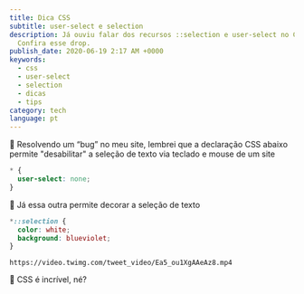 ```yaml
---
title: Dica CSS
subtitle: user-select e selection
description: Já ouviu falar dos recursos ::selection e user-select no CSS?
  Confira esse drop.
publish_date: 2020-06-19 2:17 AM +0000
keywords:
  - css
  - user-select
  - selection
  - dicas
  - tips
category: tech
language: pt
---
```


🤯 Resolvendo um “bug” no meu site, lembrei que a declaração CSS abaixo permite "desabilitar" a seleção de texto via teclado e mouse de um site

```css
* {
  user-select: none;
}
```

🤩 Já essa outra permite decorar a seleção de texto

```css
*::selection {
  color: white;
  background: blueviolet;
}
```

```video
https://video.twimg.com/tweet_video/Ea5_ou1XgAAeAz8.mp4
```

🎩 CSS é incrível, né?
